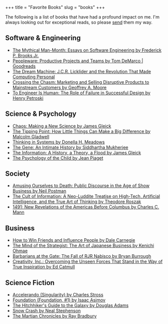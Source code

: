 +++
title = "Favorite Books"
slug = "books"
+++

The following is a list of books that have had a profound impact on me. I'm always looking out for exceptional reads, so please [send](/contact) them my way.

## Software & Engineering
- [The Mythical Man-Month: Essays on Software Engineering by Frederick P. Brooks Jr.](https://www.goodreads.com/book/show/13629.The_Mythical_Man_Month?from_search=true&from_srp=true&qid=95rELZrbRH&rank=1)
- [Peopleware: Productive Projects and Teams by Tom DeMarco | Goodreads](https://www.goodreads.com/book/show/67825.Peopleware?from_search=true&from_srp=true&qid=rP0ChDJs9p&rank=1)
- [The Dream Machine: J.C.R. Licklider and the Revolution That Made Computing Personal](https://www.goodreads.com/book/show/722412.The_Dream_Machine "The Dream Machine: J.C.R. Licklider and the Revolution That Made Computing Personal")
- [Crossing the Chasm: Marketing and Selling Disruptive Products to Mainstream Customers by Geoffrey A. Moore](https://www.goodreads.com/book/show/20506748-crossing-the-chasm)
- [To Engineer Is Human: The Role of Failure in Successful Design by Henry Petroski](https://www.goodreads.com/book/show/271495.To_Engineer_Is_Human)
## Science & Psychology
- [Chaos: Making a New Science by James Gleick](https://www.goodreads.com/book/show/64582.Chaos)
- [The Tipping Point: How Little Things Can Make a Big Difference by Malcolm Gladwell](https://www.goodreads.com/book/show/2612.The_Tipping_Point)
- [Thinking in Systems by Donella H. Meadows](https://www.goodreads.com/book/show/3828902-thinking-in-systems)
- [The Gene: An Intimate History by Siddhartha Mukherjee ](https://www.goodreads.com/book/show/27276428-the-gene)
- [The Information: A History, a Theory, a Flood by James Gleick ](https://www.goodreads.com/book/show/8701960-the-information)
- [The Psychology of the Child by Jean Piaget](https://www.goodreads.com/book/show/137908.The_Psychology_of_the_Child)

## Society
- [Amusing Ourselves to Death: Public Discourse in the Age of Show Business by Neil Postman](https://www.goodreads.com/book/show/6594462-amusing-ourselves-to-death)
- [The Cult of Information: A Neo-Luddite Treatise on High-Tech, Artificial Intelligence, and the True Art of Thinking by Theodore Roszak](https://www.goodreads.com/book/show/630031.The_Cult_of_Information)
- [1491: New Revelations of the Americas Before Columbus by Charles C. Mann](https://www.goodreads.com/book/show/39020.1491)

## Business
- [How to Win Friends and Influence People by Dale Carnegie](https://www.goodreads.com/book/show/4865.How_to_Win_Friends_and_Influence_People)
- [The Mind of the Strategist: The Art of Japanese Business by Kenichi Ohmae](https://www.goodreads.com/book/show/206396.The_Mind_of_the_Strategist)
- [Barbarians at the Gate: The Fall of RJR Nabisco by Bryan Burrough](https://www.goodreads.com/book/show/781182.Barbarians_at_the_Gate)
- [Creativity, Inc.: Overcoming the Unseen Forces That Stand in the Way of True Inspiration by Ed Catmull](https://www.goodreads.com/book/show/18077903-creativity-inc)

## Science Fiction
- [Accelerando (Singularity) by Charles Stross](https://www.goodreads.com/book/show/17863.Accelerando?ref=nav_sb_ss_3_6)
- [Foundation (Foundation, #1) by Isaac Asimov](https://www.goodreads.com/book/show/29579.Foundation?ref=nav_sb_ss_1_10)
- [The Hitchhiker's Guide to the Galaxy by Douglas Adams](https://www.goodreads.com/book/show/11.The_Hitchhiker_s_Guide_to_the_Galaxy?ref=nav_sb_ss_1_3)
- [Snow Crash by Neal Stephenson](https://www.goodreads.com/book/show/830.Snow_Crash)
- [The Martian Chronicles by Ray Bradbury](https://www.goodreads.com/book/show/76778.The_Martian_Chronicles?from_search=true&from_srp=true&qid=gZsedZHtdH&rank=1)